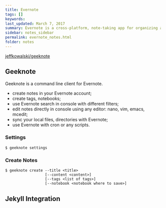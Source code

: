 ```yaml
---
title: Evernote 
tags: []
keywords:  
last_updated: March 7, 2017
summary: Evernote is a cross-platform, note-taking app for organizing and archiving. 
sidebar: notes_sidebar
permalink: evernote_notes.html
folder: notes 
---
```

[jeffkowalski/geeknote](https://github.com/jeffkowalski/geeknote)

## Geeknote
Geeknote is a command line client for Evernote. 

- create notes in your Evernote account;
- create tags, notebooks;
- use Evernote search in console with different filters;
- edit notes directly in console using any editor: nano, vim, emacs, mcedit;
- sync your local files, directories with Evernote;
- use Evernote with cron or any scripts.

### Settings

~~~
$ geeknote settings
~~~

### Create Notes

~~~
$ geeknote create --title <title>
                  [--content <content>]
                  [--tags <list of tags>]
                  [--notebook <notebook where to save>]

~~~



## Jekyll Integration
